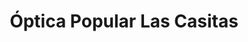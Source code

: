 ---
title: "Óptica  Popular Las Casitas"
url: /barcelona/optica-popular-las-casitas/
shop: Optiker
---
